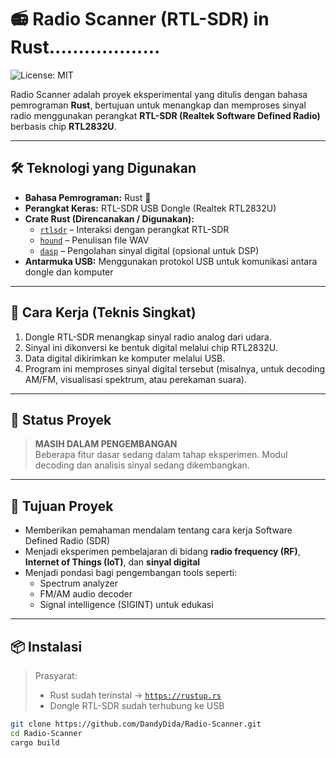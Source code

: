 # 📻 Radio Scanner (RTL-SDR) in Rust...................
![License: MIT](https://img.shields.io/badge/License-MIT-yellow.svg)

Radio Scanner adalah proyek eksperimental yang ditulis dengan bahasa pemrograman **Rust**, bertujuan untuk menangkap dan memproses sinyal radio menggunakan perangkat **RTL-SDR (Realtek Software Defined Radio)** berbasis chip **RTL2832U**.

---

## 🛠️ Teknologi yang Digunakan

- **Bahasa Pemrograman:** Rust 🦀
- **Perangkat Keras:** RTL-SDR USB Dongle (Realtek RTL2832U)
- **Crate Rust (Direncanakan / Digunakan):**
  - [`rtlsdr`](https://crates.io/crates/rtlsdr) – Interaksi dengan perangkat RTL-SDR
  - [`hound`](https://crates.io/crates/hound) – Penulisan file WAV
  - [`dasp`](https://crates.io/crates/dasp) – Pengolahan sinyal digital (opsional untuk DSP)
- **Antarmuka USB:** Menggunakan protokol USB untuk komunikasi antara dongle dan komputer

---

## 🧪 Cara Kerja (Teknis Singkat)

1. Dongle RTL-SDR menangkap sinyal radio analog dari udara.
2. Sinyal ini dikonversi ke bentuk digital melalui chip RTL2832U.
3. Data digital dikirimkan ke komputer melalui USB.
4. Program ini memproses sinyal digital tersebut (misalnya, untuk decoding AM/FM, visualisasi spektrum, atau perekaman suara).

---

## 🚧 Status Proyek

> **MASIH DALAM PENGEMBANGAN**  
> Beberapa fitur dasar sedang dalam tahap eksperimen. Modul decoding dan analisis sinyal sedang dikembangkan.

---

## 🎯 Tujuan Proyek

- Memberikan pemahaman mendalam tentang cara kerja Software Defined Radio (SDR)
- Menjadi eksperimen pembelajaran di bidang **radio frequency (RF)**, **Internet of Things (IoT)**, dan **sinyal digital**
- Menjadi pondasi bagi pengembangan tools seperti:
  - Spectrum analyzer
  - FM/AM audio decoder
  - Signal intelligence (SIGINT) untuk edukasi

---

## 📦 Instalasi

> Prasyarat:  
> - Rust sudah terinstal → [`https://rustup.rs`](https://rustup.rs)  
> - Dongle RTL-SDR sudah terhubung ke USB

```bash
git clone https://github.com/DandyDida/Radio-Scanner.git
cd Radio-Scanner
cargo build
